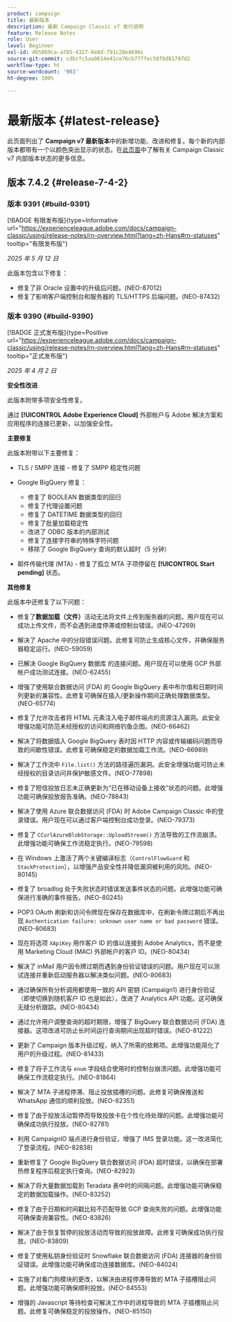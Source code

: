 ```yaml
---
product: campaign
title: 最新版本
description: 最新 Campaign Classic v7 发行说明
feature: Release Notes
role: User
level: Beginner
exl-id: d65869ca-a785-4327-8e8d-791c28e4696c
source-git-commit: cdbcfc5aa0614e41ce76cb777fec58fbd01797d2
workflow-type: ht
source-wordcount: '903'
ht-degree: 100%

---
```


# 最新版本 {#latest-release}

此页面列出了 **Campaign v7 最新版本**&#x200B;中的新增功能、改进和修复。每个新的内部版本都带有一个以颜色突出显示的状态。在[此页面](rn-overview.md)中了解有关 Campaign Classic v7 内部版本状态的更多信息。

## 版本 7.4.2  {#release-7-4-2}

### 版本 9391 {#build-9391}

[!BADGE 有限发布版]{type=Informative url="https://experienceleague.adobe.com/docs/campaign-classic/using/release-notes/rn-overview.html?lang=zh-Hans#rn-statuses" tooltip="有限发布版"}

_2025 年 5 月 12 日_

此版本包含以下修复：

* 修复了非 Oracle 设置中的升级后问题。(NEO-87012)
* 修复了影响客户端控制台和服务器的 TLS/HTTPS 后端问题。(NEO-87432)

### 版本 9390 {#build-9390}

[!BADGE 正式发布版]{type=Positive url="https://experienceleague.adobe.com/docs/campaign-classic/using/release-notes/rn-overview.html?lang=zh-Hans#rn-statuses" tooltip="正式发布版"}

_2025 年 4 月 2 日_

<!--
### Compatibility updates {#comp-7-4-2}

This release comes with the following compatibility updates:

* JQuery library update: fixes multiple UI issues (reports, web apps)
* PostgreSQL 15 and 16

-->

**安全性改进**

此版本附带多项安全性修复。

通过 **[!UICONTROL Adobe Experience Cloud]** 外部帐户与 Adobe 解决方案和应用程序的连接已更新，以加强安全性。

**主要修复**

此版本附带以下主要修复：

* TLS / SMPP 连接 - 修复了 SMPP 稳定性问题

* Google BigQuery 修复：

   * 修复了 BOOLEAN 数据类型的回归
   * 修复了代理设置问题
   * 修复了 DATETIME 数据类型的回归
   * 修复了批量加载稳定性
   * 改进了 ODBC 版本的内部测试
   * 修复了连接字符串的特殊字符问题
   * 移除了 Google BigQuery 查询的默认超时（5 分钟）

* 邮件传输代理 (MTA) - 修复了孤立 MTA 子项停留在 **[!UICONTROL Start pending]** 状态。


**其他修复**

此版本中还修复了以下问题：

* 修复了&#x200B;**数据加载（文件）**&#x200B;活动无法将文件上传到服务器<!--after an upgrade to version 8.3.8-->的问题。用户现在可以成功上传文件，而不会遇到进度停滞或控制台错误。(NEO-47269)

* 解决了 Apache <!--following an upgrade to Adobe Campaign Classic 7.2.2 build 9349--> 中的分段错误问题。此修复可防止生成核心文件，并确保服务器稳定运行。(NEO-59059)

* 已解决 Google BigQuery 数据库 <!--after upgrading to version 7.3.3 build 9359--> 的连接问题。用户现在可以使用 GCP 外部帐户成功测试连接。(NEO-62455)

* 增强了使用联合数据访问 (FDA) 的 Google BigQuery 表中布尔值和日期时间列更新的兼容性。此修复可确保在插入/更新操作期间正确处理数据类型。(NEO-65774)

* 修复了允许攻击者将 HTML 元素注入电子邮件端点的资源注入漏洞。此安全增强功能可防范未经授权的访问和网络钓鱼企图。(NEO-66462)

* 解决了将数据插入 Google BigQuery 表时因 HTTP 内容或传输编码问题而导致的间歇性错误。此修复可确保稳定的数据加载工作流。(NEO-66989)

* 解决了工作流中 `File.list()` 方法的路径遍历漏洞。此安全增强功能可防止未经授权的目录访问并保护敏感文件。(NEO-77898)

* 修复了短信投放日志未正确更新为“已在移动设备上接收”状态的问题。此增强功能可确保投放报告准确。(NEO-78843)

* 解决了使用 Azure 联合数据访问 (FDA) 时 Adobe Campaign Classic 中的登录错误。用户现在可以通过客户端控制台成功登录。(NEO-79373)

* 修复了 `CCurlAzureBlobStorage::UploadStream()` 方法导致的工作流崩溃。此增强功能可确保工作流稳定执行。(NEO-79598)

* 在 Windows 上激活了两个关键编译标志（`ControlFlowGuard` 和 `StackProtection`），以增强产品安全性并降低漏洞被利用的风险。(NEO-80145)

* 修复了 broadlog 处于失败状态时错误发送事件状态的问题。此增强功能可确保进行准确的事件报告。(NEO-80245)

* POP3 OAuth 刷新和访问令牌现在保存在数据库中，在刷新令牌过期后不再出现 `Authentication failure: unknown user name or bad password` 错误。(NEO-80683)

* 现在将选项 `XApiKey` 用作客户 ID 的值以连接到 Adobe Analytics，而不是使用 Marketing Cloud (MAC) 外部帐户的客户 ID。(NEO-80434)

* 解决了 inMail 用户因令牌过期而遇到身份验证错误的问题。用户现在可以测试连接并重新启动服务器以解决类似问题。(NEO-80683)

* 通过确保所有分析调用都使用一致的 API 密钥 (Campaign1) 进行身份验证（即使切换到随机客户 ID 也是如此），改进了 Analytics API 功能。这可确保无缝分析跟踪。(NEO-80434)

* 通过允许用户调整查询的超时期限，增强了 BigQuery 联合数据访问 (FDA) 连接器。这项改进可防止长时间运行查询期间出现超时错误。(NEO-81222)

* 更新了 Campaign <!--7.4.1--> 版本升级过程，纳入了所需的依赖项。此增强功能简化了用户的升级过程。(NEO-81433)

* 修复了将子工作流与 `enum` 字段结合使用时的控制台崩溃问题。此增强功能可确保工作流稳定执行。(NEO-81864)

* 解决了 MTA 子进程停滞、阻止投放插槽的问题。此修复可确保推送和 WhatsApp 通信的顺利投放。(NEO-82351)

* 修复了由于投放活动暂停而导致投放卡在个性化待处理的问题。此增强功能可确保成功执行投放。(NEO-82781)

* 利用 CampaignIO 端点进行身份验证，增强了 IMS 登录功能。这一改进简化了登录流程。(NEO-82838)

* 重新修复了 Google BigQuery 联合数据访问 (FDA) 超时错误，以确保在部署热修复程序后稳定执行查询。(NEO-82923)

* 解决了将大量数据加载到 Teradata 表中时的间隔问题。此增强功能可确保稳定的数据加载操作。(NEO-83252)

* 修复了由于日期和时间戳比较不匹配导致 GCP 查询失败的问题<!--after upgrading to version 9383-->。此增强功能可确保查询兼容性。(NEO-83826)

* 解决了由于恢复暂停的投放活动而导致的投放故障。此修复可确保成功执行投放。(NEO-83809)

* 修复了使用私钥身份验证时 Snowflake 联合数据访问 (FDA) 连接器的身份验证错误。此增强功能可确保成功连接数据库。(NEO-84024)

* 实施了对看门狗模块的更改，以解决由进程停滞导致的 MTA 子插槽阻止问题。此增强功能可确保顺利投放。(NEO-84553)

* 增强的 Javascript 等待检查可解决工作中的进程导致的 MTA 子插槽阻止问题。此修复可确保稳定的投放操作。(NEO-85150)

